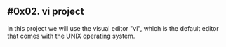 #0x02. vi project
--------
In this project we will use the visual editor "vi", which is the default editor that comes with the UNIX operating system.
